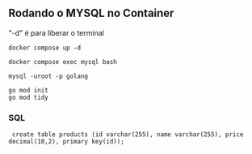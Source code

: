 ## Rodando o MYSQL no Container 

"-d" é para liberar o terminal 

```
docker compose up -d
```

```
docker compose exec mysql bash
```

```
mysql -uroot -p golang
```

```
go mod init
go mod tidy
```

### SQL 
```
 create table products (id varchar(255), name varchar(255), price decimal(10,2), primary key(id));
```